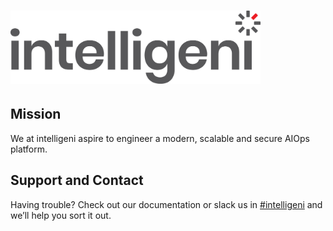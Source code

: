 # <img src="../img/logo.png" alt="logo" width="400"/>



<!-- ![image](../img/logo.png) -->

## Mission

We at intelligeni aspire to engineer a modern, scalable and secure AIOps platform.


## Support and Contact

Having trouble? Check out our documentation or slack us in [#intelligeni]() and we’ll help you sort it out.


<style>
  .md-typeset h1,
  .md-content__button {
    display: none;
  }
</style>